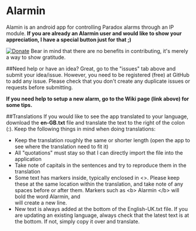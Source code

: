 # Alarmin
Alamin is an android app for controlling Paradox alarms through an IP module. <b>If you are already an Alarmin user and would like to show your appreciation, I have a special button just for that ;)</b>

[![Donate](https://www.paypalobjects.com/en_US/i/btn/btn_donateCC_LG.gif)](https://www.paypal.com/cgi-bin/webscr?cmd=_s-xclick&hosted_button_id=QDLPX7ECTEPAA)
Bear in mind that there are no benefits in contributing, it's merely a way to show gratitude.

##Need help or have an idea?
Great, go to the "issues" tab above and submit your idea/issue. However, you need to be registered (free) at GitHub to add any issue. Please check that you don't create any duplicate issues or requests before submitting.

<b>If you need help to setup a new alarm, go to the Wiki page (link above) for some tips.</b>

##Translations
If you would like to see the app translated to your language, download the <b>en-GB.txt</b> file and translate the text to the right of the colon (:). Keep the following things in mind when doing translations:
* Keep the translation roughly the same or shorter length (open the app to see where the translation need to fit it)
* All "quotations" must stay so that I can directly import the file into the application
* Take note of capitals in the sentences and try to reproduce them in the translation
* Some text has markers inside, typically enclosed in <>. Please keep these at the same location within the translation, and take note of any spaces before or after them. Markers such as \<b> Alarmin \</b> will bold the word Alarmin, and <br> will create a new line.
* New text is always added at the bottom of the English-UK.txt file. If you are updating an existing language, always check that the latest text is at the bottom. If not, simply copy it over and translate.
